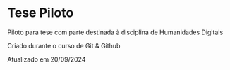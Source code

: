 # Tese Piloto
 Piloto para tese com parte destinada à disciplina de Humanidades Digitais

Criado durante o curso de Git & Github

Atualizado em 20/09/2024